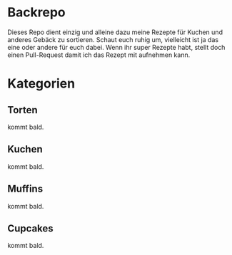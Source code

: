 # Backrepo

Dieses Repo dient einzig und alleine dazu meine Rezepte für Kuchen und anderes Gebäck zu sortieren. Schaut euch ruhig um, vielleicht ist ja das eine oder andere für euch dabei. Wenn ihr super Rezepte habt, stellt doch einen Pull-Request damit ich das Rezept mit aufnehmen kann.

# Kategorien

## Torten

kommt bald.

## Kuchen

kommt bald.

## Muffins

kommt bald.

## Cupcakes

kommt bald.
